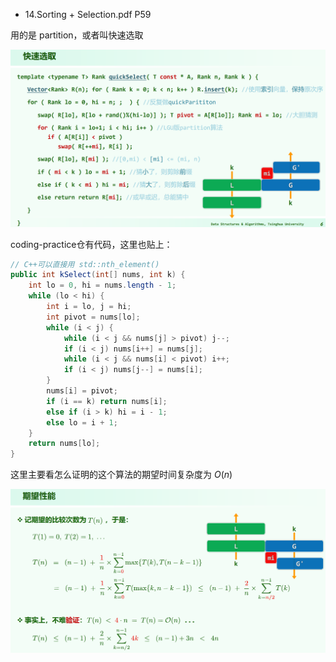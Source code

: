 * 14.Sorting + Selection.pdf P59

用的是 partition，或者叫快速选取

![img](img/1.png)

coding-practice仓有代码，这里也贴上：

```java
// C++可以直接用 std::nth_element()
public int kSelect(int[] nums, int k) {
    int lo = 0, hi = nums.length - 1;
    while (lo < hi) {
        int i = lo, j = hi;
        int pivot = nums[lo];
        while (i < j) {
            while (i < j && nums[j] > pivot) j--;
            if (i < j) nums[i++] = nums[j];
            while (i < j && nums[i] < pivot) i++;
            if (i < j) nums[j--] = nums[i];
        }
        nums[i] = pivot;
        if (i == k) return nums[i];
        else if (i > k) hi = i - 1;
        else lo = i + 1;
    }
    return nums[lo];
}
```

这里主要看怎么证明的这个算法的期望时间复杂度为 $O(n)$

![img](img/2.png)

